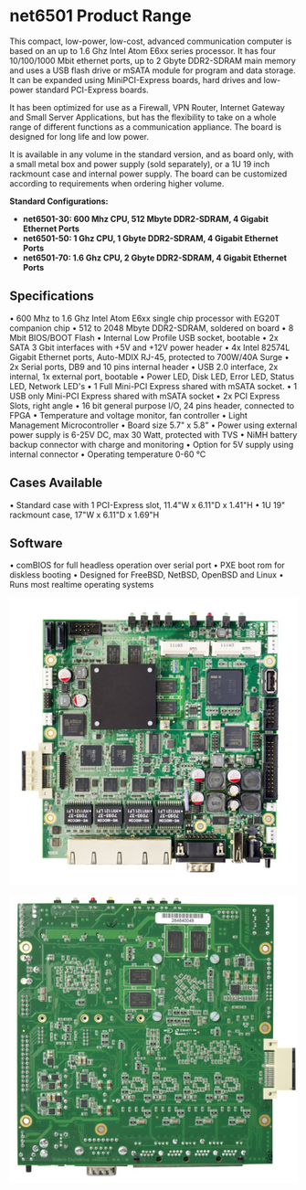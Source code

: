 # net6501 Product Range

This compact, low-power, low-cost, advanced communication computer is based on an up to 1.6 Ghz Intel Atom E6xx series processor. It has four 10/100/1000 Mbit ethernet ports, up to 2 Gbyte DDR2-SDRAM main memory and uses a USB flash drive or mSATA module for program and data storage. It can be expanded using MiniPCI-Express boards, hard drives and low-power standard PCI-Express boards.

It has been optimized for use as a Firewall, VPN Router, Internet Gateway and Small Server Applications, but has the flexibility to take on a whole range of different functions as a communication appliance. The board is designed for long life and low power.

It is available in any volume in the standard version, and as board only, with a small metal box and power supply (sold separately), or a 1U 19 inch rackmount case and internal power supply. The board can be customized according to requirements when ordering higher volume.

**Standard Configurations:**
* **net6501-30: 600 Mhz CPU, 512 Mbyte DDR2-SDRAM, 4 Gigabit Ethernet Ports**
* **net6501-50: 1 Ghz CPU, 1 Gbyte DDR2-SDRAM, 4 Gigabit Ethernet Ports**
* **net6501-70: 1.6 Ghz CPU, 2 Gbyte DDR2-SDRAM, 4 Gigabit Ethernet Ports**

## Specifications
•  600 Mhz to 1.6 Ghz Intel Atom E6xx single chip processor with EG20T companion chip
•  512 to 2048 Mbyte DDR2-SDRAM, soldered on board
•  8 Mbit BIOS/BOOT Flash
•  Internal Low Profile USB socket, bootable
•  2x SATA 3 Gbit interfaces with +5V and +12V power header
•  4x Intel 82574L Gigabit Ethernet ports, Auto-MDIX RJ-45, protected to 700W/40A Surge
•  2x Serial ports, DB9 and 10 pins internal header
•  USB 2.0 interface, 2x internal, 1x external port, bootable
•  Power LED, Disk LED, Error LED, Status LED, Network LED's
•  1 Full Mini-PCI Express shared with mSATA socket.
•  1 USB only Mini-PCI Express shared with mSATA socket
•  2x PCI Express Slots, right angle
•  16 bit general purpose I/O, 24 pins header, connected to FPGA
•  Temperature and voltage monitor, fan controller
•  Light Management Microcontroller
•  Board size 5.7" x 5.8"
•  Power using external power supply is 6-25V DC, max 30 Watt, protected with TVS
•  NiMH battery backup connector with charge and monitoring
•  Option for 5V supply using internal connector
•  Operating temperature 0-60 °C

## Cases Available
•  Standard case with 1 PCI-Express slot, 11.4"W x 6.11"D x 1.41"H
•  1U 19" rackmount case, 17"W x 6.11"D x 1.69"H

## Software
•  comBIOS for full headless operation over serial port
•  PXE boot rom for diskless booting
•  Designed for FreeBSD, NetBSD, OpenBSD and Linux
•  Runs most realtime operating systems

![net6501](../media/wysiwyg/net6501_BO_front_550pxl.jpg)

![net6501](../media/wysiwyg/net6501_1B_550pxl.jpg)
